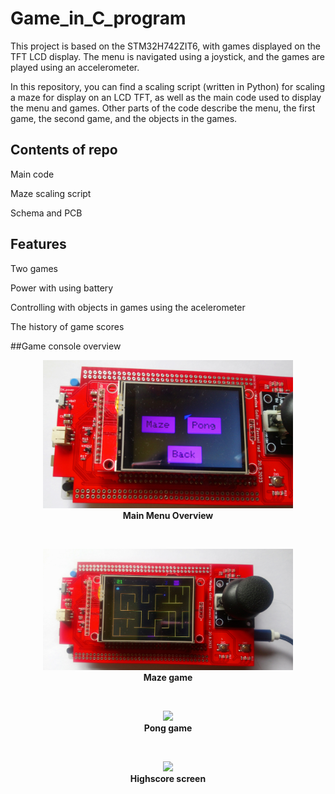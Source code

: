 # Game_in_C_program
This project is based on the STM32H742ZIT6, with games displayed on the TFT LCD display.
The menu is navigated using a joystick, and the games are played using an accelerometer.

 In this repository, you can find a scaling script (written in Python) for scaling a maze for display on an LCD TFT, as well as the main code used to display the menu and games. Other parts of the code describe the menu, the first game, the second game, and the objects in the games.

## Contents of repo
Main code

Maze scaling script
 
 Schema and PCB

## Features

 Two games

 Power with using battery

 Controlling with objects in games using the acelerometer

 The history of game scores
 

##Game console overview

<p align="center">
    <img width = "400" src=https://github.com/ladyM9/Game_in_C_program/blob/main/Images/Slika%20izbornika%20igre.jpg>
    <br>
        <b>Main Menu Overview</b>
</p>
<br>


<p align="center">
    <img width = "400" src=https://github.com/ladyM9/Game_in_C_program/blob/main/Images/Labirint%20igra%20prikaz.jpg>
    <br>
        <b>Maze game</b>
</p>
<br>


<p align="center">
    <img width = "400" src=https://github.com/ladyM9/Game_in_C_program/blob/main/Images/Pong_game.jpg>
    <br>
        <b>Pong game</b>
</p>
<br>


<p align="center">
    <img width = "400" src=https://github.com/ladyM9/Game_in_C_program/blob/main/Images/High_score_screen.JPG>
    <br>
        <b>Highscore screen</b>
</p>
<br>



